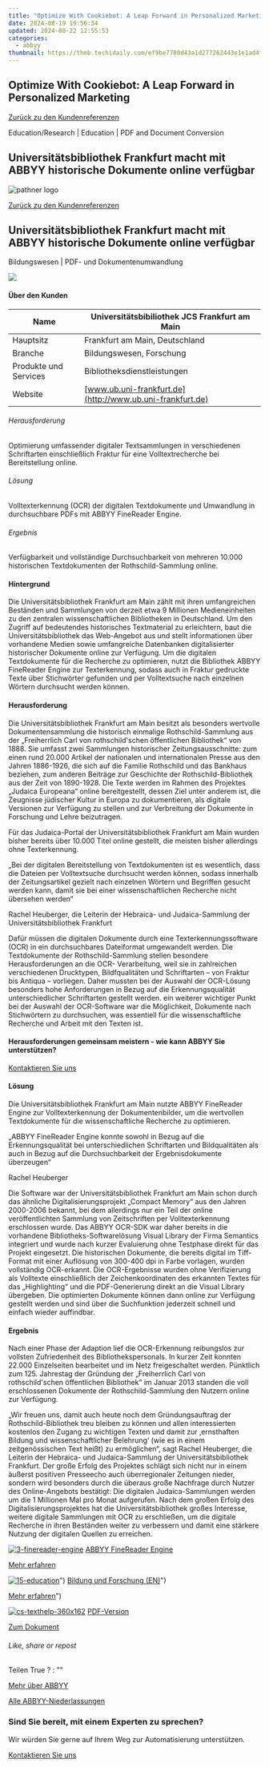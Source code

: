 ```yaml
---
title: "Optimize With Cookiebot: A Leap Forward in Personalized Marketing"
date: 2024-08-19 19:56:34
updated: 2024-08-22 12:55:53
categories:
  - abbyy
thumbnail: https://thmb.techidaily.com/ef9be7780d43a1d277262443e1e1ad4f9cd5011c4e9a9bd97f972e7408a7d734.jpg
---
```


## Optimize With Cookiebot: A Leap Forward in Personalized Marketing

[Zurück zu den Kundenreferenzen](https://tools.techidaily.com/abbyy/products/)

Education/Research | Education | PDF and Document Conversion

## Universitätsbibliothek Frankfurt macht mit ABBYY historische Dokumente online verfügbar

![pathner logo](https://content.abbyy.com/-/media/project/abbyy/abbyy/logos-white/de/70379.png?h=40&iar=0&w=120)

[Zurück zu den Kundenreferenzen](https://tools.techidaily.com/abbyy/products/)

## Universitätsbibliothek Frankfurt macht mit ABBYY historische Dokumente online verfügbar

Bildungswesen | PDF- und Dokumentenumwandlung 

![](https://static1.abbyy.com/abbyycommedia/15018/library-pic1.jpg) 

#### Über den Kunden

| Name                  | Universitätsbibiliothek JCS Frankfurt am Main             |
| --------------------- | --------------------------------------------------------- |
| Hauptsitz             | Frankfurt am Main, Deutschland                            |
| Branche               | Bildungswesen, Forschung                                  |
| Produkte und Services | Bibliotheksdienstleistungen                               |
| Website               | [www.ub.uni-frankfurt.de](http://www.ub.uni-frankfurt.de) |

###### Herausforderung

Optimierung umfassender digitaler Textsammlungen in verschiedenen Schriftarten einschließlich Fraktur für eine Volltextrecherche bei Bereitstellung online.

###### Lösung

Volltexterkennung (OCR) der digitalen Textdokumente und Umwandlung in durchsuchbare PDFs mit ABBYY FineReader Engine.  

###### Ergebnis

Verfügbarkeit und vollständige Durchsuchbarkeit von mehreren 10.000 historischen Textdokumenten der Rothschild-Sammlung online.  

#### Hintergrund

Die Universitätsbibliothek Frankfurt am Main zählt mit ihren umfangreichen Beständen und Sammlungen von derzeit etwa 9 Millionen Medieneinheiten zu den zentralen wissenschaftlichen Bibliotheken in Deutschland. Um den Zugriff auf bedeutendes historisches Textmaterial zu erleichtern, baut die Universitätsbibliothek das Web-Angebot aus und stellt informationen über vorhandene Medien sowie umfangreiche Datenbanken digitalisierter historischer Dokumente online zur Verfügung. Um die digitalen Textdokumente für die Recherche zu optimieren, nutzt die Bibliothek ABBYY FineReader Engine zur Texterkennung, sodass auch in Fraktur gedruckte Texte über Stichwörter gefunden und per Volltextsuche nach einzelnen Wörtern durchsucht werden können.

#### Herausforderung

Die Universitätsbibliothek Frankfurt am Main besitzt als besonders wertvolle Dokumentensammlung die historisch einmalige Rothschild-Sammlung aus der „Freiherrlich Carl von rothschild'schen öffentlichen Bibliothek“ von 1888\. Sie umfasst zwei Sammlungen historischer Zeitungsausschnitte: zum einen rund 20.000 Artikel der nationalen und internationalen Presse aus den Jahren 1886-1926, die sich auf die Familie Rothschild und das Bankhaus beziehen, zum anderen Beiträge zur Geschichte der Rothschild-Bibliothek aus der Zeit von 1890-1928\. Die Texte werden im Rahmen des Projektes „Judaica Europeana“ online bereitgestellt, dessen Ziel unter anderem ist, die Zeugnisse jüdischer Kultur in Europa zu dokumentieren, als digitale Versionen zur Verfügung zu stellen und zur Verbreitung der Dokumente in Forschung und Lehre beizutragen.  
  
Für das Judaica-Portal der Universitätsbibliothek Frankfurt am Main wurden bisher bereits über 10.000 Titel online gestellt, die meisten bisher allerdings ohne Texterkennung.  

 „Bei der digitalen Bereitstellung von Textdokumenten ist es wesentlich, dass die Dateien per Volltextsuche durchsucht werden können, sodass innerhalb der Zeitungsartikel gezielt nach einzelnen Wörtern und Begriffen gesucht werden kann, damit sie bei einer wissenschaftlichen Recherche nicht übersehen werden“

 Rachel Heuberger, die Leiterin der Hebraica- und Judaica-Sammlung der Universitätsbibliothek Frankfurt

Dafür müssen die digitalen Dokumente durch eine Texterkennungssoftware (OCR) in ein durchsuchbares Dateiformat umgewandelt werden. Die Textdokumente der Rothschild-Sammlung stellen besondere Herausforderungen an die OCR- Verarbeitung, weil sie in zahlreichen verschiedenen Drucktypen, Bildfqualitäten und Schriftarten – von Fraktur bis Antiqua – vorliegen. Daher mussten bei der Auswahl der OCR-Lösung besonders hohe Anforderungen in Bezug auf die Erkennungsqualität unterschiedlicher Schriftarten gestellt werden. ein weiterer wichtiger Punkt bei der Auswahl der OCR-Software war die Möglichkeit, Dokumente nach Stichwörtern zu durchsuchen, was essentiell für die wissenschaftliche Recherche und Arbeit mit den Texten ist. 

#### Herausforderungen gemeinsam meistern - wie kann ABBYY Sie unterstützen?  

[Kontaktieren Sie uns](https://tools.techidaily.com/abbyy/products/) 

#### Lösung

Die Universitätsbibliothek Frankfurt am Main nutzte ABBYY FineReader Engine zur Volltexterkennung der Dokumentenbilder, um die wertvollen Textdokumente für die wissenschaftliche Recherche zu optimieren.

 „ABBYY FineReader Engine konnte sowohl in Bezug auf die Erkennungsqualität bei unterschiedlichen Schriftarten und Bildqualitäten als auch in Bezug auf die Durchsuchbarkeit der Ergebnisdokumente überzeugen“

 Rachel Heuberger

Die Software war der Universitätsbibliothek Frankfurt am Main schon durch das ähnliche Digitalisierungsprojekt „Compact Memory“ aus den Jahren 2000-2006 bekannt, bei dem allerdings nur ein Teil der online veröffentlichten Sammlung von Zeitschriften per Volltexterkennung erschlossen wurde. Das ABBYY OCR-SDK war daher bereits in die vorhandene Bibliotheks-Softwarelösung Visual Library der Firma Semantics integriert und wurde nach kurzer Evaluierung ohne Testphase direkt für das Projekt eingesetzt. Die historischen Dokumente, die bereits digital im Tiff-Format mit einer Auflösung von 300-400 dpi in Farbe vorlagen, wurden vollständig OCR-erkannt. Die OCR-Ergebnisse wurden ohne Verifizierung als Volltexte einschließlich der Zeichenkoordinaten des erkannten Textes für das „Highlighting“ und die PDF-Generierung direkt an die Visual Library übergeben. Die optimierten Dokumente können dann online zur Verfügung gestellt werden und sind über die Suchfunktion jederzeit schnell und einfach wieder auffindbar.

#### Ergebnis

Nach einer Phase der Adaption lief die OCR-Erkennung reibungslos zur vollsten Zufriedenheit des Bibliothekspersonals. In kurzer Zeit konnten 22.000 Einzelseiten bearbeitet und im Netz freigeschaltet werden. Pünktlich zum 125\. Jahrestag der Gründung der „Freiherrlich Carl von rothschild'schen öffentlichen Bibliothek“ im Januar 2013 standen die voll erschlossenen Dokumente der Rothschild-Sammlung den Nutzern online zur Verfügung.

„Wir freuen uns, damit auch heute noch dem Gründungsauftrag der Rothschild-Bibliothek treu bleiben zu können und allen interessierten kostenlos den Zugang zu wichtigen Texten und damit zur ‚ernsthaften Bildung und wissenschaftlicher Belehrung‘ (wie es in einem zeitgenössischen Text heißt) zu ermöglichen“, sagt Rachel Heuberger, die Leiterin der Hebraica- und Judaica-Sammlung der Universitätsbibliothek Frankfurt. Der große Erfolg des Projektes schlägt sich nicht nur in einem äußerst positiven Presseecho auch überregionaler Zeitungen nieder, sondern wird besonders durch die überaus große Nachfrage durch Nutzer des Online-Angebots bestätigt: Die digitalen Judaica-Sammlungen werden um die 1 Millionen Mal pro Monat aufgerufen. Nach dem großen Erfolg des Digitalisierungsprojektes hat die Universitätsbibliothek großes Interesse, weitere digitale Sammlungen mit OCR zu erschließen, um die digitale Recherche in ihren Beständen weiter zu verbessern und damit eine stärkere Nutzung der digitalen Quellen zu erreichen.

[![3-finereader-engine](https://static2.abbyy.com/abbyycommedia/14346/3-finereader-engine.jpg)](https://tools.techidaily.com/abbyy/products/) [ABBYY FineReader Engine](https://tools.techidaily.com/abbyy/products/) 

[Mehr erfahren](https://tools.techidaily.com/abbyy/products/) 

[![15-education](https://static1.abbyy.com/abbyycommedia/14365/15-education.jpg)](https://tools.techidaily.com/abbyy/products/)") [Bildung und Forschung (EN)](https://tools.techidaily.com/abbyy/products/)") 

[Mehr erfahren](https://tools.techidaily.com/abbyy/products/)") 

[![cs-texthelp-360x162](https://static2.abbyy.com/abbyycommedia/15361/cs-texthelp-360x162.jpg)](https://static5.abbyy.com/abbyycommedia/6165/cs%5Funiversitaet%5Ffrankfurt%5Ffr%5Fd.pdf "PDF-Version") [PDF-Version](https://static5.abbyy.com/abbyycommedia/6165/cs%5Funiversitaet%5Ffrankfurt%5Ffr%5Fd.pdf "PDF-Version") 

[Zum Dokument](https://static5.abbyy.com/abbyycommedia/6165/cs%5Funiversitaet%5Ffrankfurt%5Ffr%5Fd.pdf "PDF-Version") 

###### Like, share or repost

Teilen  True ?  : "" 

[Mehr über ABBYY](https://tools.techidaily.com/abbyy/products/) 

[Alle ABBYY-Niederlassungen](https://tools.techidaily.com/abbyy/products/) 

### Sind Sie bereit, mit einem Experten zu sprechen?

Wir würden Sie gerne auf Ihrem Weg zur Automatisierung unterstützen.

[Kontaktieren Sie uns](https://tools.techidaily.com/abbyy/products/)

<ins class="adsbygoogle"
     style="display:block"
     data-ad-format="autorelaxed"
     data-ad-client="ca-pub-7571918770474297"
     data-ad-slot="1223367746"></ins>



<ins class="adsbygoogle"
     style="display:block"
     data-ad-client="ca-pub-7571918770474297"
     data-ad-slot="8358498916"
     data-ad-format="auto"
     data-full-width-responsive="true"></ins>
